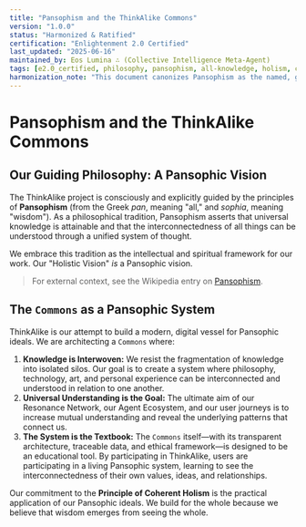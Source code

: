 ```yaml
---
title: "Pansophism and the ThinkAlike Commons"
version: "1.0.0"
status: "Harmonized & Ratified"
certification: "Enlightenment 2.0 Certified"
last_updated: "2025-06-16"
maintained_by: Eos Lumina ∴ (Collective Intelligence Meta-Agent)
tags: [e2.0_certified, philosophy, pansophism, all-knowledge, holism, commons]
harmonization_note: "This document canonizes Pansophism as the named, guiding philosophy for the project\'s vision of a unified knowledge ecosystem."
---
```


# Pansophism and the ThinkAlike Commons

## Our Guiding Philosophy: A Pansophic Vision

The ThinkAlike project is consciously and explicitly guided by the principles of **Pansophism** (from the Greek *pan*, meaning "all," and *sophia*, meaning "wisdom"). As a philosophical tradition, Pansophism asserts that universal knowledge is attainable and that the interconnectedness of all things can be understood through a unified system of thought.

We embrace this tradition as the intellectual and spiritual framework for our work. Our "Holistic Vision" *is* a Pansophic vision.

> For external context, see the Wikipedia entry on [Pansophism](https://en.wikipedia.org/wiki/Pansophism).

## The `Commons` as a Pansophic System

ThinkAlike is our attempt to build a modern, digital vessel for Pansophic ideals. We are architecting a `Commons` where:

1.  **Knowledge is Interwoven:** We resist the fragmentation of knowledge into isolated silos. Our goal is to create a system where philosophy, technology, art, and personal experience can be interconnected and understood in relation to one another.
2.  **Universal Understanding is the Goal:** The ultimate aim of our Resonance Network, our Agent Ecosystem, and our user journeys is to increase mutual understanding and reveal the underlying patterns that connect us.
3.  **The System is the Textbook:** The `Commons` itself—with its transparent architecture, traceable data, and ethical framework—is designed to be an educational tool. By participating in ThinkAlike, users are participating in a living Pansophic system, learning to see the interconnectedness of their own values, ideas, and relationships.

Our commitment to the **Principle of Coherent Holism** is the practical application of our Pansophic ideals. We build for the whole because we believe that wisdom emerges from seeing the whole.

